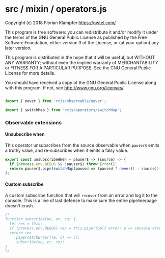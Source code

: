# src / mixin / operators.js
Copyright (c) 2018 Florian Klampfer <https://qwtel.com/>

This program is free software: you can redistribute it and/or modify
it under the terms of the GNU General Public License as published by
the Free Software Foundation, either version 3 of the License, or
(at your option) any later version.

This program is distributed in the hope that it will be useful,
but WITHOUT ANY WARRANTY; without even the implied warranty of
MERCHANTABILITY or FITNESS FOR A PARTICULAR PURPOSE.  See the
GNU General Public License for more details.

You should have received a copy of the GNU General Public License
along with this program.  If not, see <http://www.gnu.org/licenses/>.


```js

import { never } from 'rxjs/observable/never';

import { switchMap } from 'rxjs/operators/switchMap';
```

### Observable extensions
#### Unsubscribe when
This operator unsubscribes from the source observable when `pauser$` emits a truthy value,
and re-subscribes when it emits a falsy value.


```js
export const unsubscribeWhen = pauser$ => (source) => {
  if (process.env.DEBUG && !pauser$) throw Error();
  return pauser$.pipe(switchMap(paused => (paused ? never() : source)));
};
```

#### Custom subscribe
A custom subscribe function that will `recover` from an error and log it to the console.
This is a line of last defense to make sure the entire pipeline/page doesn't crash.


```js
/*
function subscribe(ne, er, co) {
  let res = this;
  if (process.env.DEBUG) res = this.pipe(tap({ error: e => console.error(e) }));
  return res
    .pipe(catchError((e, c) => c))
    .subscribe(ne, er, co);
}
*/
```


